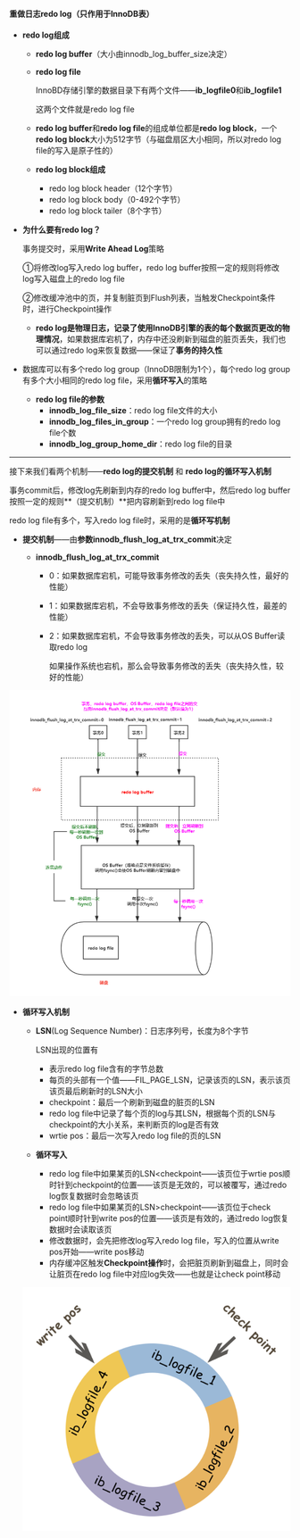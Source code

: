 #### 重做日志redo log（只作用于InnoDB表）

* **redo log组成**

  * **redo log buffer**（大小由innodb_log_buffer_size决定）

  * **redo log file**

    InnoBD存储引擎的数据目录下有两个文件——**ib_logfile0**和**ib_logfile1**

    这两个文件就是redo log file
    
  * **redo log buffer**和**redo log file**的组成单位都是**redo log block**，一个**redo log block**大小为512字节（与磁盘扇区大小相同，所以对redo log file的写入是原子性的）

  * **redo log block组成**

    * redo log block header（12个字节）
    * redo log block body（0-492个字节）
    * redo log block tailer（8个字节）




* **为什么要有redo log？**

  事务提交时，采用**Write Ahead Log**策略

  ①将修改log写入redo log buffer，redo log buffer按照一定的规则将修改log写入磁盘上的redo log file

  ②修改缓冲池中的页，并复制脏页到Flush列表，当触发Checkpoint条件时，进行Checkpoint操作

  * **redo log是物理日志，记录了使用InnoDB引擎的表的每个数据页更改的物理情况**，如果数据库宕机了，内存中还没刷新到磁盘的脏页丢失，我们也可以通过redo log来恢复数据——保证了**事务的持久性**



* 数据库可以有多个redo log group（InnoDB限制为1个），每个redo log group有多个大小相同的redo log file，采用**循环写入**的策略
  * **redo log file的参数**
    * **innodb_log_file_size**：redo log file文件的大小
    * **innodb_log_files_in_group**：一个redo log group拥有的redo log file个数
    * **innodb_log_group_home_dir**：redo log file的目录



------

接下来我们看两个机制——**redo log的提交机制**  和 **redo log的循环写入机制**

事务commit后，修改log先刷新到内存的redo log buffer中，然后redo log buffer按照一定的规则**（提交机制）**把内容刷新到redo log file中

redo log file有多个，写入redo log file时，采用的是**循环写机制**



* **提交机制**——由**参数innodb_flush_log_at_trx_commit**决定

  * **innodb_flush_log_at_trx_commit**

    * 0：如果数据库宕机，可能导致事务修改的丢失（丧失持久性，最好的性能）

    * 1：如果数据库宕机，不会导致事务修改的丢失（保证持久性，最差的性能）

    * 2：如果数据库宕机，不会导致事务修改的丢失，可以从OS Buffer读取redo log

      ​      如果操作系统也宕机，那么会导致事务修改的丢失（丧失持久性，较好的性能）



![10](../0.picture/13.png)

* **循环写入机制**

  * **LSN**(Log Sequence Number)：日志序列号，长度为8个字节

    LSN出现的位置有

    * 表示redo log file含有的字节总数
    * 每页的头部有一个值——FIL_PAGE_LSN，记录该页的LSN，表示该页该页最后刷新时的LSN大小
    * checkpoint：最后一个刷新到磁盘的脏页的LSN
    * redo log file中记录了每个页的log与其LSN，根据每个页的LSN与checkpoint的大小关系，来判断页的log是否有效
    * wrtie pos：最后一次写入redo log file的页的LSN

  * **循环写入**

    *  redo log file中如果某页的LSN<checkpoint——该页位于wrtie pos顺时针到checkpoint的位置——该页是无效的，可以被覆写，通过redo log恢复数据时会忽略该页
    * redo log file中如果某页的LSN>checkpoint——该页位于check point顺时针到write pos的位置——该页是有效的，通过redo log恢复数据时会读取该页
    * 修改数据时，会先把修改log写入redo log file，写入的位置从write pos开始——write pos移动
    * 内存缓冲区触发**Checkpoint操作**时，会把脏页刷新到磁盘上，同时会让脏页在redo log file中对应log失效——也就是让check point移动

  ![10](../0.picture/10.jpg)

  

  







